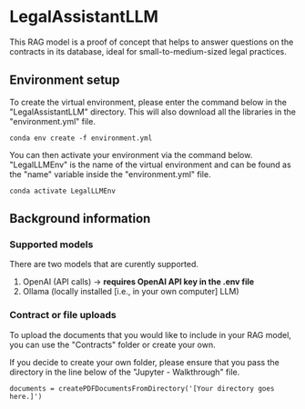 # LegalAssistantLLM
This RAG model is a proof of concept that helps to answer questions on the contracts in its database, ideal for small-to-medium-sized legal practices.

## Environment setup
To create the virtual environment, please enter the command below in the "LegalAssistantLLM" directory. This will also download all the libraries in the "environment.yml" file.

```
conda env create -f environment.yml
```

You can then activate your environment via the command below. "LegalLLMEnv" is the name of the virtual environment and can be found as the "name" variable inside the "environment.yml" file.

```
conda activate LegalLLMEnv
```

## Background information

### Supported models

There are two models that are curently supported.
1. OpenAI (API calls) → **requires OpenAI API key in the .env file**
2. Ollama (locally installed [i.e., in your own computer] LLM)

### Contract or file uploads
To upload the documents that you would like to include in your RAG model, you can use the "Contracts" folder or create your own.

If you decide to create your own folder, please ensure that you pass the directory in the line below of the "Jupyter - Walkthrough" file.

```
documents = createPDFDocumentsFromDirectory('[Your directory goes here.]')
```
